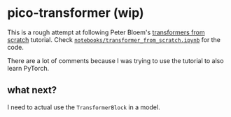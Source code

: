 # pico-transformer (wip)

This is a rough attempt at following Peter Bloem's [transformers from scratch](https://peterbloem.nl/blog/transformers) tutorial.
Check [`notebooks/transformer_from_scratch.ipynb`](./notebooks/transformer_from_scratch.ipynb) for the code.

There are a lot of comments because I was trying to use the tutorial to also learn PyTorch.

## what next?

I need to actual use the `TransformerBlock` in a model.
